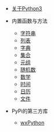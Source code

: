 * [关于Python3](python38/README)

* 内置函数与方法

  * [字符串](python38/string)
  * [列表](python38/list)
  * [字典](python38/dict)
  * [集合](python38/set)
  * [元组](python38/tuple)
  * [随机数](python38/random)
  * [数学](python38/math)
  * [时间](python38/time)
  * [日历](python38/calendar)
  * [文件](python38/file)

* PyPi的第三方库

  * [wxPython](python38/wxpython)
